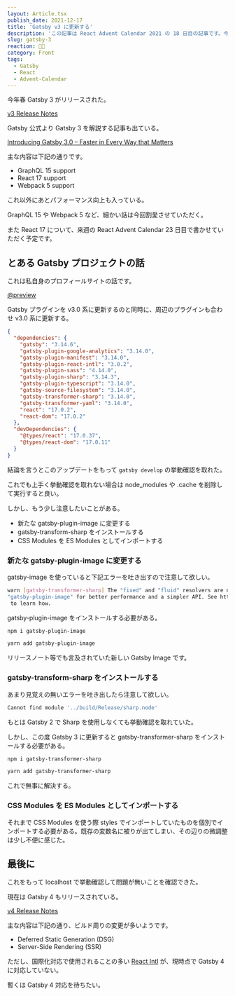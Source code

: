 ```yaml
---
layout: Article.tsx
publish_date: 2021-12-17
title: 'Gatsby v3 に更新する'
description: 'この記事は React Advent Calendar 2021 の 18 日目の記事です。今年春にリリースされた Gatsby v3 について書かせていただいた。'
slug: gatsby-3
reaction: 🧔🏻
category: Front
tags:
  - Gatsby
  - React
  - Advent-Calendar
---
```


今年春 Gatsby 3 がリリースされた。

[v3 Release Notes](https://www.gatsbyjs.com/docs/reference/release-notes/v3.0/)

Gatsby 公式より Gatsby 3 を解説する記事も出ている。

[Introducing Gatsby 3.0 – Faster in Every Way that Matters](https://www.gatsbyjs.com/blog/gatsby-v3/)

主な内容は下記の通りです。

- GraphQL 15 support
- React 17 support
- Webpack 5 support

これ以外にあとパフォーマンス向上も入っている。

GraphQL 15 や Webpack 5 など、細かい話は今回割愛させていただく。

また React 17 について、来週の React Advent Calendar 23
日目で書かせていただく予定です。

## とある Gatsby プロジェクトの話

これは私自身のプロフィールサイトの話です。

[@preview](https://yuma-kitamura.nekohack.me/)

Gatsby プラグインを v3.0 系に更新するのと同時に、周辺のプラグインも合わせ v3.0
系に更新する。

```json
{
  "dependencies": {
    "gatsby": "3.14.6",
    "gatsby-plugin-google-analytics": "3.14.0",
    "gatsby-plugin-manifest": "3.14.0",
    "gatsby-plugin-react-intl": "3.0.2",
    "gatsby-plugin-sass": "4.14.0",
    "gatsby-plugin-sharp": "3.14.3",
    "gatsby-plugin-typescript": "3.14.0",
    "gatsby-source-filesystem": "3.14.0",
    "gatsby-transformer-sharp": "3.14.0",
    "gatsby-transformer-yaml": "3.14.0",
    "react": "17.0.2",
    "react-dom": "17.0.2"
  },
  "devDependencies": {
    "@types/react": "17.0.37",
    "@types/react-dom": "17.0.11"
  }
}
```

結論を言うとこのアップデートをもって `gatsby develop` の挙動確認を取れた。

これでも上手く挙動確認を取れない場合は node_modules や .cache
を削除して実行すると良い。

しかし、もう少し注意したいことがある。

- 新たな gatsby-plugin-image に変更する
- gatsby-transform-sharp をインストールする
- CSS Modules を ES Modules としてインポートする

### 新たな gatsby-plugin-image に変更する

gatsby-image を使っていると下記エラーを吐き出すので注意して欲しい。

```bash
warn [gatsby-transformer-sharp] The "fixed" and "fluid" resolvers are now deprecated. Switch to
"gatsby-plugin-image" for better performance and a simpler API. See https://gatsby.dev/migrate-images
 to learn how.
```

gatsby-plugin-image をインストールする必要がある。

```bash
npm i gatsby-plugin-image

yarn add gatsby-plugin-image
```

リリースノート等でも言及されていた新しい Gatsby Image です。

### gatsby-transform-sharp をインストールする

あまり見覚えの無いエラーを吐き出したら注意して欲しい。

```bash
Cannot find module '../build/Release/sharp.node'
```

もとは Gatsby 2 で Sharp を使用しなくても挙動確認を取れていた。

しかし、この度 Gatsby 3 に更新すると gatsby-transformer-sharp
をインストールする必要がある。

```bash
npm i gatsby-transformer-sharp

yarn add gatsby-transformer-sharp
```

これで無事に解決する。

### CSS Modules を ES Modules としてインポートする

それまで CSS Modules を使う際 styles
でインポートしていたものを個別でインポートする必要がある。既存の変数名に被りが出てしまい、その辺りの微調整は少し不便に感じた。

## 最後に

これをもって localhost で挙動確認して問題が無いことを確認できた。

現在は Gatsby 4 もリリースされている。

[v4 Release Notes](https://www.gatsbyjs.com/docs/reference/release-notes/v4.0/)

主な内容は下記の通り、ビルド周りの変更が多いようです。

- Deferred Static Generation (DSG)
- Server-Side Rendering (SSR)

ただし、国際化対応で使用されることの多い
[React Intl](https://www.gatsbyjs.com/plugins/gatsby-plugin-react-intl/)
が、現時点で Gatsby 4 に対応していない。

暫くは Gatsby 4 対応を待ちたい。
